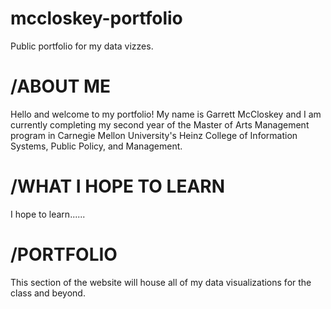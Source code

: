 # mccloskey-portfolio
Public portfolio for my data vizzes. 

# /ABOUT ME
Hello and welcome to my portfolio! My name is Garrett McCloskey and I am currently completing my second year of the Master of Arts Management program in Carnegie Mellon University's Heinz College of Information Systems, Public Policy, and Management. 

# /WHAT I HOPE TO LEARN
I hope to learn......

# /PORTFOLIO
This section of the website will house all of my data visualizations for the class and beyond. 
